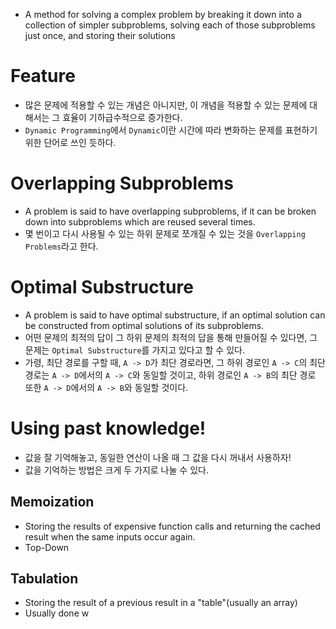 - A method for solving a complex problem by breaking it down into a collection of simpler subproblems, solving each of those subproblems just once, and storing their solutions

# Feature
- 많은 문제에 적용할 수 있는 개념은 아니지만, 이 개념을 적용할 수 있는 문제에 대해서는 그 효율이 기하급수적으로 증가한다.
- `Dynamic Programming`에서 `Dynamic`이란 시간에 따라 변화하는 문제를 표현하기 위한 단어로 쓰인 듯하다.

# Overlapping Subproblems
- A problem is said to have overlapping subproblems, if it can be broken down into subproblems which are reused several times.
- 몇 번이고 다시 사용될 수 있는 하위 문제로 쪼개질 수 있는 것을 `Overlapping Problems`라고 한다.

# Optimal Substructure
- A problem is said to have optimal substructure, if an optimal solution can be constructed from optimal solutions of its subproblems.
- 어떤 문제의 최적의 답이 그 하위 문제의 최적의 답을 통해 만들어질 수 있다면, 그 문제는 `Optimal Substructure`를 가지고 있다고 할 수 있다.
- 가령, 최단 경로를 구할 때, `A -> D`가 최단 경로라면, 그 하위 경로인 `A -> C`의 최단 경로는 `A -> D`에서의 `A -> C`와 동일할 것이고, 하위 경로인 `A -> B`의 최단 경로 또한 `A -> D`에서의 `A -> B`와 동일할 것이다.

# Using past knowledge!
- 값을 잘 기억해놓고, 동일한 연산이 나올 때 그 값을 다시 꺼내서 사용하자!
- 값을 기억하는 방법은 크게 두 가지로 나눌 수 있다.
## Memoization
- Storing the results of expensive function calls and returning the cached result when the same inputs occur again.
- Top-Down
## Tabulation
- Storing the result of a previous result in a "table"(usually an array)
- Usually done w